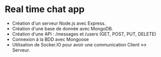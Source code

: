 # Real time chat app

- Création d'un serveur Node.js avec Express.
- Création d'une base de donnée avec MongoDB.
- Création d'une API : /messages et /users (GET, POST, PUT, DELETE)
- Connexion à la BDD avec Mongoose
- Utilisation de Socker.IO pour avoir une communication Client <-> Serveur.
